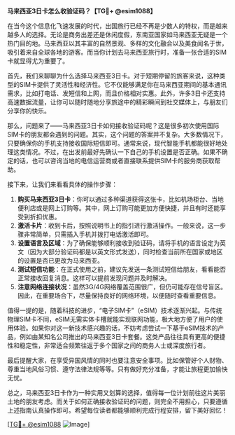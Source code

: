 **马来西亚3日卡怎么收验证码？【TG💪+ @esim1088】**

在当今这个信息化飞速发展的时代，出国旅行已经不再是少数人的特权，而是越来越多人的选择。无论是商务出差还是休闲度假，东南亚国家如马来西亚无疑是一个热门目的地。马来西亚以其丰富的自然景观、多样的文化融合以及美食闻名于世，吸引着来自全球各地的游客。而当你计划去马来西亚旅行时，准备一张合适的SIM卡就显得尤为重要了。

首先，我们来聊聊为什么选择马来西亚3日卡。对于短期停留的旅客来说，这种类型的SIM卡提供了灵活性和经济性。它不仅能够满足你在马来西亚期间的基本通讯需求，比如打电话、发短信和上网，而且价格相对实惠。此外，许多3日卡还支持高速数据流量，让你可以随时随地分享旅途中的精彩瞬间到社交媒体上，与朋友们分享你的快乐。

那么，问题来了——马来西亚3日卡如何接收验证码呢？这是很多初次使用国际SIM卡的朋友都会遇到的问题。其实，这个问题的答案并不复杂。大多数情况下，只要确保你的手机支持接收国际短信即可。通常来说，现代智能手机都能很好地处理这类情况。不过，在出发前最好先确认一下自己的手机设置是否正确。如果不确定的话，也可以咨询当地的电信运营商或者直接联系提供SIM卡的服务商获取帮助。

接下来，让我们来看看具体的操作步骤：

1. **购买马来西亚3日卡**：你可以通过多种渠道获得这张卡，比如机场柜台、当地便利店或是网上订购等。其中，网上订购可能更加方便快捷，并且有时还能享受到折扣优惠。
2. **激活卡片**：收到卡后，按照说明书上的指引进行激活操作。一般来说，这一步骤非常简单，只需插入手机并拨打电话激活即可。
3. **设置语言及区域**：为了确保能够顺利接收到验证码，请将手机的语言设定为英文（因为大部分验证码都是以英文形式发送），同时检查当前所在国家或地区的设置是否已更改为马来西亚。
4. **测试短信功能**：在正式使用之前，建议先发送一条测试短信给朋友，看看能否正常接收回复消息。这样可以提前发现问题并及时解决。
5. **注意网络连接状况**：虽然3G/4G网络覆盖范围很广，但仍可能存在信号盲区。因此，在重要场合下，尽量保持良好的网络环境，以便随时查看重要信息。

值得一提的是，随着科技的进步，“电子SIM卡”（eSIM）技术逐渐兴起。与传统物理SIM卡不同，eSIM无需实体卡槽就能实现联网功能，极大地方便了用户的使用体验。如果你对这一新技术感兴趣的话，不妨考虑尝试一下基于eSIM技术的产品，例如由某知名公司推出的马来西亚3日卡套餐。这类产品往往具有更高的便捷性和稳定性，非常适合频繁往返于多个国家之间的商务人士或深度旅行者。

最后提醒大家，在享受异国风情的同时也要注意安全事项。比如保管好个人财物、尊重当地风俗习惯、遵守法律法规等等。只有做好充分准备，才能让旅程更加愉快无忧。

总之，马来西亚3日卡作为一种实用又划算的选择，值得每一位计划前往这片美丽土地的朋友考虑。而关于如何正确接收验证码的问题，则完全不用担心，只要遵循上述指南认真操作即可。希望每位读者都能够顺利完成行程安排，留下美好回忆！

[[TG💪+ @esim1088](https://t.me/s/esim1088) ![Image](https://i.postimg.cc/4NQfJmqS/Snipaste-2025-05-13-00-14-12.png)]